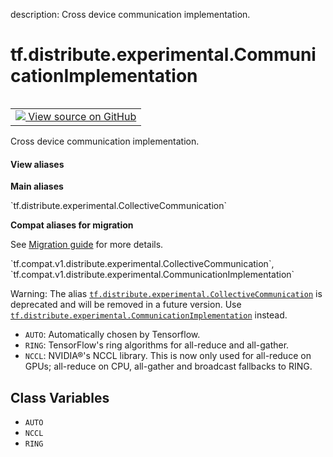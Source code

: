 description: Cross device communication implementation.

<div itemscope itemtype="http://developers.google.com/ReferenceObject">
<meta itemprop="name" content="tf.distribute.experimental.CommunicationImplementation" />
<meta itemprop="path" content="Stable" />
<meta itemprop="property" content="AUTO"/>
<meta itemprop="property" content="NCCL"/>
<meta itemprop="property" content="RING"/>
</div>

# tf.distribute.experimental.CommunicationImplementation

<!-- Insert buttons and diff -->

<table class="tfo-notebook-buttons tfo-api nocontent" align="left">
<td>
  <a target="_blank" href="https://github.com/tensorflow/tensorflow/blob/r2.4/tensorflow/python/distribute/collective_util.py#L32-L47">
    <img src="https://www.tensorflow.org/images/GitHub-Mark-32px.png" />
    View source on GitHub
  </a>
</td>
</table>



Cross device communication implementation.

<section class="expandable">
  <h4 class="showalways">View aliases</h4>
  <p>
<b>Main aliases</b>
<p>`tf.distribute.experimental.CollectiveCommunication`</p>

<b>Compat aliases for migration</b>
<p>See
<a href="https://www.tensorflow.org/guide/migrate">Migration guide</a> for
more details.</p>
<p>`tf.compat.v1.distribute.experimental.CollectiveCommunication`, `tf.compat.v1.distribute.experimental.CommunicationImplementation`</p>
</p>
</section>

<!-- Placeholder for "Used in" -->

Warning: The alias <a href="../../../tf/distribute/experimental/CommunicationImplementation.md"><code>tf.distribute.experimental.CollectiveCommunication</code></a> is
deprecated and will be removed in a future version. Use
<a href="../../../tf/distribute/experimental/CommunicationImplementation.md"><code>tf.distribute.experimental.CommunicationImplementation</code></a> instead.

* `AUTO`: Automatically chosen by Tensorflow.
* `RING`: TensorFlow's ring algorithms for all-reduce and
  all-gather.
* `NCCL`: NVIDIA®'s NCCL library. This is now only used for all-reduce on
  GPUs; all-reduce on CPU, all-gather and broadcast fallbacks to RING.

## Class Variables

* `AUTO` <a id="AUTO"></a>
* `NCCL` <a id="NCCL"></a>
* `RING` <a id="RING"></a>
